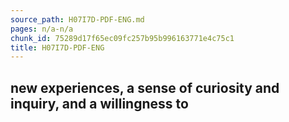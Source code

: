 ```yaml
---
source_path: H07I7D-PDF-ENG.md
pages: n/a-n/a
chunk_id: 75289d17f65ec09fc257b95b996163771e4c75c1
title: H07I7D-PDF-ENG
---
```

## new experiences, a sense of curiosity and inquiry, and a willingness to
